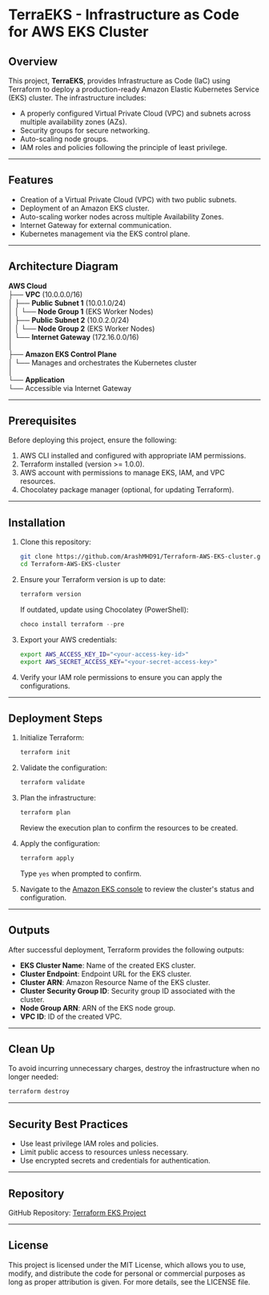 # TerraEKS - Infrastructure as Code for AWS EKS Cluster

## Overview
This project, **TerraEKS**, provides Infrastructure as Code (IaC) using Terraform to deploy a production-ready Amazon Elastic Kubernetes Service (EKS) cluster. The infrastructure includes:

- A properly configured Virtual Private Cloud (VPC) and subnets across multiple availability zones (AZs).
- Security groups for secure networking.
- Auto-scaling node groups.
- IAM roles and policies following the principle of least privilege.

---

## Features
- Creation of a Virtual Private Cloud (VPC) with two public subnets.
- Deployment of an Amazon EKS cluster.
- Auto-scaling worker nodes across multiple Availability Zones.
- Internet Gateway for external communication.
- Kubernetes management via the EKS control plane.

---

## Architecture Diagram

**AWS Cloud**  
├── **VPC** (10.0.0.0/16)  
│   ├── **Public Subnet 1** (10.0.1.0/24)  
│   │   └── **Node Group 1** (EKS Worker Nodes)  
│   ├── **Public Subnet 2** (10.0.2.0/24)  
│   │   └── **Node Group 2** (EKS Worker Nodes)  
│   └── **Internet Gateway** (172.16.0.0/16)  
│  
├── **Amazon EKS Control Plane**  
│   └── Manages and orchestrates the Kubernetes cluster  
│  
└── **Application**  
    └── Accessible via Internet Gateway  

---

## Prerequisites

Before deploying this project, ensure the following:

1. AWS CLI installed and configured with appropriate IAM permissions.
2. Terraform installed (version >= 1.0.0).
3. AWS account with permissions to manage EKS, IAM, and VPC resources.
4. Chocolatey package manager (optional, for updating Terraform).

---

## Installation
1. Clone this repository:
   ```bash
   git clone https://github.com/ArashMHD91/Terraform-AWS-EKS-cluster.git
   cd Terraform-AWS-EKS-cluster
   ```

2. Ensure your Terraform version is up to date:
   ```bash
   terraform version
   ```
   If outdated, update using Chocolatey (PowerShell):
   ```powershell
   choco install terraform --pre
   ```

3. Export your AWS credentials:
   ```bash
   export AWS_ACCESS_KEY_ID="<your-access-key-id>"
   export AWS_SECRET_ACCESS_KEY="<your-secret-access-key>"
   ```

4. Verify your IAM role permissions to ensure you can apply the configurations.

---

## Deployment Steps
1. Initialize Terraform:
   ```bash
   terraform init
   ```

2. Validate the configuration:
   ```bash
   terraform validate
   ```

3. Plan the infrastructure:
   ```bash
   terraform plan
   ```
   Review the execution plan to confirm the resources to be created.

4. Apply the configuration:
   ```bash
   terraform apply
   ```
   Type `yes` when prompted to confirm.

5. Navigate to the [Amazon EKS console](https://console.aws.amazon.com/eks/home) to review the cluster's status and configuration.

---

## Outputs
After successful deployment, Terraform provides the following outputs:

- **EKS Cluster Name**: Name of the created EKS cluster.
- **Cluster Endpoint**: Endpoint URL for the EKS cluster.
- **Cluster ARN**: Amazon Resource Name of the EKS cluster.
- **Cluster Security Group ID**: Security group ID associated with the cluster.
- **Node Group ARN**: ARN of the EKS node group.
- **VPC ID**: ID of the created VPC.


---

## Clean Up

To avoid incurring unnecessary charges, destroy the infrastructure when no longer needed:

```bash
terraform destroy
```

---


## Security Best Practices
- Use least privilege IAM roles and policies.
- Limit public access to resources unless necessary.
- Use encrypted secrets and credentials for authentication.

---

## Repository

GitHub Repository: [Terraform EKS Project](https://github.com/your-repo/terraform-eks-project)

---

## License

This project is licensed under the MIT License, which allows you to use, modify, and distribute the code for personal or commercial purposes as long as proper attribution is given. For more details, see the LICENSE file.

